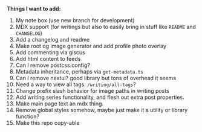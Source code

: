 **Things I want to add:**

1. My note box (use new branch for development)
2. MDX support (for writings but also to easily bring in stuff like `README` and `CHANGELOG`)
3. Add a changelog and readme
4. Make root og image generator and add profile photo overlay
5. Add commenting via giscus
6. Add html content to feeds
7. Can I remove postcss.config?
8. Metadata inheritance, perhaps via `get-metadata.ts`
9. Can I remove nextui? good library but tons of overhead it seems
10. Need a way to view all tags. `/writing/all-tags`?
11. Change prefix slash behavior for image paths in writing posts
12. Add writing series functionality, and flesh out extra post properties.
13. Make main page text an mdx thing.
14. Remove global styles somehow, maybe just make it a utility or library function?
15. Make this repo copy-able
